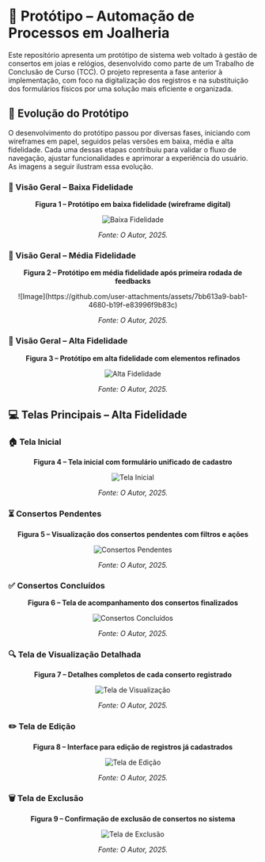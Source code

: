 # 🎨 Protótipo – Automação de Processos em Joalheria

Este repositório apresenta um protótipo de sistema web voltado à gestão de consertos em joias e relógios, desenvolvido como parte de um Trabalho de Conclusão de Curso (TCC). O projeto representa a fase anterior à implementação, com foco na digitalização dos registros e na substituição dos formulários físicos por uma solução mais eficiente e organizada.


## 🚀 Evolução do Protótipo

O desenvolvimento do protótipo passou por diversas fases, iniciando com wireframes em papel, seguidos pelas versões em baixa, média e alta fidelidade. Cada uma dessas etapas contribuiu para validar o fluxo de navegação, ajustar funcionalidades e aprimorar a experiência do usuário. As imagens a seguir ilustram essa evolução.


### 🔹 Visão Geral – Baixa Fidelidade

<p align="center"><strong>Figura 1 – Protótipo em baixa fidelidade (wireframe digital)</strong></p>

<p align="center">
  <img src="imagens/visao-geral-baixa.png" alt="Baixa Fidelidade">
</p>

<p align="center"><em>Fonte: O Autor, 2025.</em></p>



### 🔹 Visão Geral – Média Fidelidade

<p align="center"><strong>Figura 2 – Protótipo em média fidelidade após primeira rodada de feedbacks</strong></p>

<p align="center">
  ![Image](https://github.com/user-attachments/assets/7bb613a9-bab1-4680-b19f-e83996f9b83c)
</p>

<p align="center"><em>Fonte: O Autor, 2025.</em></p>



### 🔹 Visão Geral – Alta Fidelidade

<p align="center"><strong>Figura 3 – Protótipo em alta fidelidade com elementos refinados</strong></p>

<p align="center">
  <img src="imagens/visao-geral-alta.png" alt="Alta Fidelidade">
</p>

<p align="center"><em>Fonte: O Autor, 2025.</em></p>



## 💻 Telas Principais – Alta Fidelidade


### 🏠 Tela Inicial

<p align="center"><strong>Figura 4 – Tela inicial com formulário unificado de cadastro</strong></p>

<p align="center">
  <img src="imagens/tela-inicial.png" alt="Tela Inicial">
</p>

<p align="center"><em>Fonte: O Autor, 2025.</em></p>



### ⏳ Consertos Pendentes

<p align="center"><strong>Figura 5 – Visualização dos consertos pendentes com filtros e ações</strong></p>

<p align="center">
  <img src="imagens/tela-pendentes.png" alt="Consertos Pendentes">
</p>

<p align="center"><em>Fonte: O Autor, 2025.</em></p>



### ✅ Consertos Concluídos

<p align="center"><strong>Figura 6 – Tela de acompanhamento dos consertos finalizados</strong></p>

<p align="center">
  <img src="imagens/tela-concluidos.png" alt="Consertos Concluídos">
</p>

<p align="center"><em>Fonte: O Autor, 2025.</em></p>



### 🔍 Tela de Visualização Detalhada

<p align="center"><strong>Figura 7 – Detalhes completos de cada conserto registrado</strong></p>

<p align="center">
  <img src="imagens/tela-visualizacao.png" alt="Tela de Visualização">
</p>

<p align="center"><em>Fonte: O Autor, 2025.</em></p>



### ✏️ Tela de Edição

<p align="center"><strong>Figura 8 – Interface para edição de registros já cadastrados</strong></p>

<p align="center">
  <img src="imagens/tela-edicao.png" alt="Tela de Edição">
</p>

<p align="center"><em>Fonte: O Autor, 2025.</em></p>



### 🗑️ Tela de Exclusão

<p align="center"><strong>Figura 9 – Confirmação de exclusão de consertos no sistema</strong></p>

<p align="center">
  <img src="imagens/tela-exclusao.png" alt="Tela de Exclusão">
</p>

<p align="center"><em>Fonte: O Autor, 2025.</em></p>
